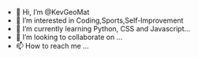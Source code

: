 - 👋 Hi, I’m @KevGeoMat
- 👀 I’m interested in Coding,Sports,Self-Improvement
- 🌱 I’m currently learning Python, CSS and Javascript...
- 💞️ I’m looking to collaborate on ...
- 📫 How to reach me ...

<!---
KevGeoMat/KevGeoMat is a ✨ special ✨ repository because its `README.md` (this file) appears on your GitHub profile.
You can click the Preview link to take a look at your changes.
--->
